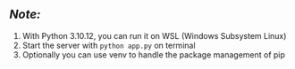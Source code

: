 ## *Note:* 
1. With Python 3.10.12, you can run it on WSL (Windows Subsystem Linux)
2. Start the server with `python app.py` on terminal
3. Optionally you can use venv to handle the package management of pip

